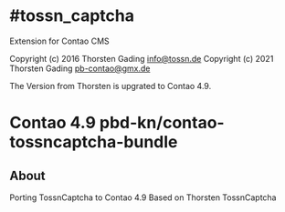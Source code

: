#tossn_captcha
=========

Extension for Contao CMS

Copyright (c) 2016 Thorsten Gading <info@tossn.de>
Copyright (c) 2021 Thorsten Gading <pb-contao@gmx.de>

The Version from Thorsten is upgrated to Contao 4.9.
# Contao 4.9 pbd-kn/contao-tossncaptcha-bundle 

## About
Porting TossnCaptcha to Contao 4.9
Based on Thorsten  TossnCaptcha 
